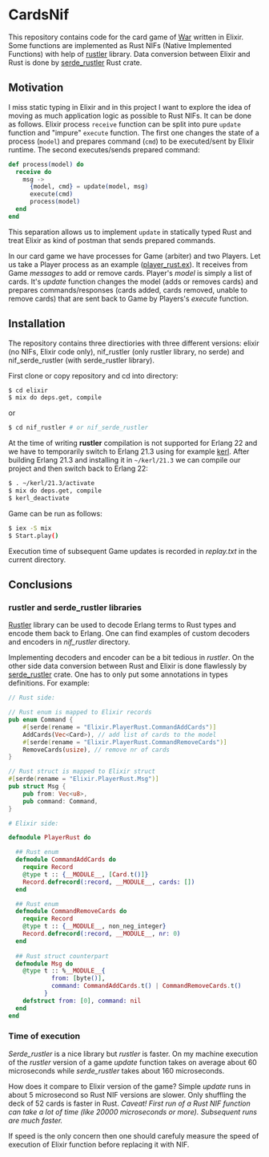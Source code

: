 # CardsNif

This repository contains code for the card game of
[War](https://en.wikipedia.org/wiki/War_(card_game)) written in Elixir. Some
functions are implemented as Rust NIFs (Native Implemented Functions) with help
of [rustler](https://github.com/rusterlium/rustler) library. Data conversion
between Elixir and Rust is done by
[serde_rustler](https://github.com/sunny-g/serde_rustler) Rust crate.

## Motivation

I miss static typing in Elixir and in this project I want to explore the idea of
moving as much application logic as possible to Rust NIFs. It can be done as
follows. Elixir process `receive` function can be split into pure `update`
function and "impure" `execute` function. The first one changes the state of a
process (`model`) and prepares command (`cmd`) to be executed/sent by Elixir
runtime. The second executes/sends prepared command:

```elixir
def process(model) do
  receive do
    msg ->
      {model, cmd} = update(model, msg)
      execute(cmd)
      process(model)
  end
end
```

This separation allows us to implement `update` in statically typed Rust and
treat Elixir as kind of postman that sends prepared commands.

In our card game we have processes for Game (arbiter) and two Players. Let us
take a Player process as an example
([player_rust.ex](nif_rustler/lib/player_rust.ex)). It receives from Game
*messages* to add or remove cards. Player's *model* is simply a list of cards.
It's *update* function changes the model (adds or removes cards) and prepares
commands/responses (cards added, cards removed, unable to remove cards) that are
sent back to Game by Players's *execute* function.

## Installation

The repository contains three directiories with three different versions: elixir
(no NIFs, Elixir code only), nif_rustler (only rustler library, no serde) and
nif_serde_rustler (with serde_rustler library).

First clone or copy repository and cd into directory:

```bash
$ cd elixir
$ mix do deps.get, compile
```
or 

```bash
$ cd nif_rustler # or nif_serde_rustler
```

At the time of writing **rustler** compilation is not supported for Erlang 22
and we have to temporarily switch to Erlang 21.3 using for example
[kerl](https://github.com/kerl/kerl). After building Erlang 21.3 and installing
it in `~/kerl/21.3` we can compile our project and then switch back to Erlang
22:

```bash
$ . ~/kerl/21.3/activate
$ mix do deps.get, compile
$ kerl_deactivate
```

Game can be run as follows:

```bash
$ iex -S mix
$ Start.play() 
```

Execution time of subsequent Game updates is recorded in *replay.txt* in the
current directory.

## Conclusions

### rustler and serde_rustler libraries

[Rustler](https://github.com/rusterlium/rustler) library can be used to decode
Erlang terms to Rust types and encode them back to Erlang. One can find examples
of custom decoders and encoders in *nif_rustler* directory. 

Implementing decoders and encoder can be a bit tedious in *rustler*. On the
other side data conversion between Rust and Elixir is done flawlessly by
[serde_rustler](https://github.com/sunny-g/serde_rustler) crate. One has to only
put some annotations in types definitions. For example:

```rust
// Rust side:

// Rust enum is mapped to Elixir records
pub enum Command {
    #[serde(rename = "Elixir.PlayerRust.CommandAddCards")]
    AddCards(Vec<Card>), // add list of cards to the model
    #[serde(rename = "Elixir.PlayerRust.CommandRemoveCards")]
    RemoveCards(usize), // remove nr of cards
}

// Rust struct is mapped to Elixir struct
#[serde(rename = "Elixir.PlayerRust.Msg")]
pub struct Msg {
    pub from: Vec<u8>,
    pub command: Command,
}
```

```elixir
# Elixir side:

defmodule PlayerRust do

  ## Rust enum
  defmodule CommandAddCards do
    require Record
    @type t :: {__MODULE__, [Card.t()]}
    Record.defrecord(:record, __MODULE__, cards: [])
  end

  ## Rust enum
  defmodule CommandRemoveCards do
    require Record
    @type t :: {__MODULE__, non_neg_integer}
    Record.defrecord(:record, __MODULE__, nr: 0)
  end
  
  ## Rust struct counterpart
  defmodule Msg do
    @type t :: %__MODULE__{
            from: [byte()],
            command: CommandAddCards.t() | CommandRemoveCards.t()
          }
    defstruct from: [0], command: nil
  end
end
```

### Time of execution

*Serde_rustler* is a nice library but *rustler* is faster. On my machine
execution of the *rustler* version of a game *update* function takes on average
about 60 microseconds while *serde_rustler* takes about 160 microseconds.

How does it compare to Elixir version of the game? Simple *update* runs in about
5 microsecond so Rust NIF versions are slower. Only shuffling the deck of 52
cards is faster in Rust. *Caveat! First run of a Rust NIF function can take a
lot of time (like 20000 microseconds or more). Subsequent runs are much faster.*

If speed is the only concern then one should carefuly measure the speed of
execution of Elixir function before replacing it with NIF.
